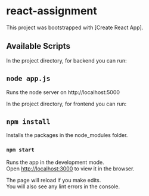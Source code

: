 # react-assignment

This project was bootstrapped with [Create React App].

## Available Scripts

In the project directory, for backend you can run:

## `node app.js`
Runs the node server on http://localhost:5000

In the project directory, for frontend you can run:

##  `npm install`
Installs the packages in the node_modules folder.

### `npm start`

Runs the app in the development mode.<br />
Open [http://localhost:3000](http://localhost:3000) to view it in the browser.

The page will reload if you make edits.<br />
You will also see any lint errors in the console.
